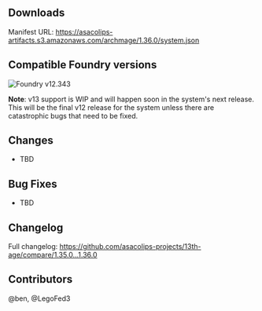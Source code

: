 ## Downloads

Manifest URL: https://asacolips-artifacts.s3.amazonaws.com/archmage/1.36.0/system.json

## Compatible Foundry versions

![Foundry v12.343](https://img.shields.io/badge/Foundry-v12.343-green)

**Note**: v13 support is WIP and will happen soon in the system's next release. This will be the final v12 release for the system unless there are catastrophic bugs that need to be fixed.

## Changes
- TBD

## Bug Fixes
- TBD

## Changelog

Full changelog: https://github.com/asacolips-projects/13th-age/compare/1.35.0...1.36.0

## Contributors

@ben, @LegoFed3
